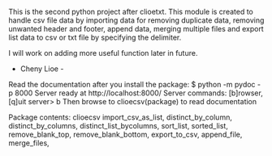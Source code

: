 This is the second python project after clioetxt.
This module is created to handle csv file data by importing data for removing duplicate data, removing unwanted header and footer, append data, merging multiple files and export list data to csv or txt file by specifying the delimiter.

I will work on adding more useful function later in future.

- Cheny Lioe -

Read the documentation after you install the package:
$ python -m pydoc -p 8000
Server ready at http://localhost:8000/
Server commands: [b]rowser, [q]uit
server> b
Then browse to clioecsv(package) to read documentation

Package contents:  clioecsv 
import_csv_as_list, distinct_by_column, distinct_by_columns, distinct_list_bycolumns, sort_list, sorted_list, remove_blank_top, remove_blank_bottom, export_to_csv, append_file, merge_files, 

